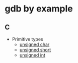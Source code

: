 # gdb by example

## C

* Primitive types
  * [unsigned char](c-primitive/doc.md#unsigned-char)
  * [unsigned short](c-primitive/doc.md#unsigned-short)
  * [unsigned int](c-primitive/doc.md#unsigned-int)